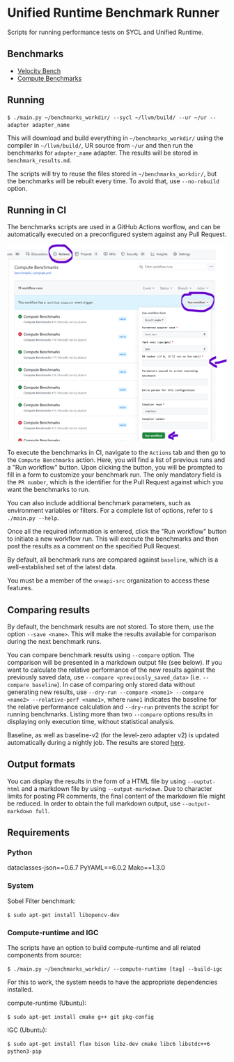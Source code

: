# Unified Runtime Benchmark Runner

Scripts for running performance tests on SYCL and Unified Runtime.

## Benchmarks

- [Velocity Bench](https://github.com/oneapi-src/Velocity-Bench)
- [Compute Benchmarks](https://github.com/intel/compute-benchmarks/)

## Running

`$ ./main.py ~/benchmarks_workdir/ --sycl ~/llvm/build/ --ur ~/ur --adapter adapter_name`

This will download and build everything in `~/benchmarks_workdir/` using the compiler in `~/llvm/build/`, UR source from `~/ur` and then run the benchmarks for `adapter_name` adapter. The results will be stored in `benchmark_results.md`.

The scripts will try to reuse the files stored in `~/benchmarks_workdir/`, but the benchmarks will be rebuilt every time. To avoid that, use `--no-rebuild` option.

## Running in CI

The benchmarks scripts are used in a GitHub Actions worflow, and can be automatically executed on a preconfigured system against any Pull Request.

![compute benchmarks](workflow.png "Compute Benchmarks CI job")

To execute the benchmarks in CI, navigate to the `Actions` tab and then go to the `Compute Benchmarks` action. Here, you will find a list of previous runs and a "Run workflow" button. Upon clicking the button, you will be prompted to fill in a form to customize your benchmark run. The only mandatory field is the `PR number`, which is the identifier for the Pull Request against which you want the benchmarks to run.

You can also include additional benchmark parameters, such as environment variables or filters. For a complete list of options, refer to `$ ./main.py --help`.

Once all the required information is entered, click the "Run workflow" button to initiate a new workflow run. This will execute the benchmarks and then post the results as a comment on the specified Pull Request.

By default, all benchmark runs are compared against `baseline`, which is a well-established set of the latest data.

You must be a member of the `oneapi-src` organization to access these features.

## Comparing results

By default, the benchmark results are not stored. To store them, use the option `--save <name>`. This will make the results available for comparison during the next benchmark runs.

You can compare benchmark results using `--compare` option. The comparison will be presented in a markdown output file (see below). If you want to calculate the relative performance of the new results against the previously saved data, use `--compare <previously_saved_data>` (i.e. `--compare baseline`). In case of comparing only stored data without generating new results, use `--dry-run --compare <name1> --compare <name2> --relative-perf <name1>`, where `name1` indicates the baseline for the relative performance calculation and `--dry-run` prevents the script for running benchmarks. Listing more than two `--compare` options results in displaying only execution time, without statistical analysis.

Baseline, as well as baseline-v2 (for the level-zero adapter v2) is updated automatically during a nightly job. The results
are stored [here](https://oneapi-src.github.io/unified-runtime/benchmark_results.html).

## Output formats
You can display the results in the form of a HTML file by using `--ouptut-html` and a markdown file by using `--output-markdown`. Due to character limits for posting PR comments, the final content of the markdown file might be reduced. In order to obtain the full markdown output, use `--output-markdown full`.

## Requirements

### Python

dataclasses-json==0.6.7
PyYAML==6.0.2
Mako==1.3.0

### System

Sobel Filter benchmark:

`$ sudo apt-get install libopencv-dev`

### Compute-runtime and IGC

The scripts have an option to build compute-runtime and all related components from source:

`$ ./main.py ~/benchmarks_workdir/ --compute-runtime [tag] --build-igc`

For this to work, the system needs to have the appropriate dependencies installed.

compute-runtime (Ubuntu):

`$ sudo apt-get install cmake g++ git pkg-config`

IGC (Ubuntu):

`$ sudo apt-get install flex bison libz-dev cmake libc6 libstdc++6 python3-pip`
